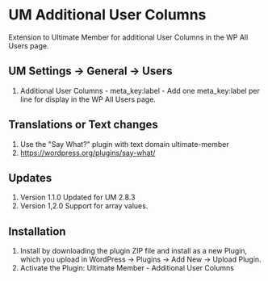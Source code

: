 # UM Additional User Columns
Extension to Ultimate Member for additional User Columns in the WP All Users page.

## UM Settings -> General -> Users
1. Additional User Columns - meta_key:label - Add one meta_key:label per line for display in the WP All Users page.

## Translations or Text changes
1. Use the "Say What?" plugin with text domain ultimate-member
2. https://wordpress.org/plugins/say-what/

## Updates
1. Version 1.1.0 Updated for UM 2.8.3
2. Version 1,2.0 Support for array values.

## Installation
1. Install by downloading the plugin ZIP file and install as a new Plugin, which you upload in WordPress -> Plugins -> Add New -> Upload Plugin.
2. Activate the Plugin: Ultimate Member - Additional User Columns
